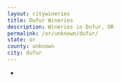 ```yaml
---
layout: citywineries
title: Dufur Wineries
description: Wineries in Dufur, OR
permalink: /or/unknown/dufur/
state: or
county: unknown
city: dufur
---
```

-
